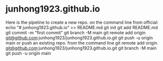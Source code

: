 # junhong1923.github.io
  Here is the pipeline to create a new repo. on the command line from official:
	echo "# junhong1923.github.io" >> README.md
	git init
	git add README.md
	git commit -m "first commit"
	git branch -M main
	git remote add origin git@github.com:junhong1923/junhong1923.github.io.git
	git push -u origin main
  or push an existing repo. from the command line
	git remote add origin git@github.com:junhong1923/junhong1923.github.io.git
	git branch -M main
	git push -u origin main
